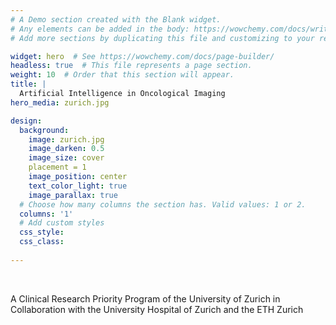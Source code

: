 ```yaml
---
# A Demo section created with the Blank widget.
# Any elements can be added in the body: https://wowchemy.com/docs/writing-markdown-latex/
# Add more sections by duplicating this file and customizing to your requirements.

widget: hero  # See https://wowchemy.com/docs/page-builder/
headless: true  # This file represents a page section.
weight: 10  # Order that this section will appear.
title: |
  Artificial Intelligence in Oncological Imaging
hero_media: zurich.jpg

design:
  background:
    image: zurich.jpg
    image_darken: 0.5
    image_size: cover
    placement = 1 
    image_position: center
    text_color_light: true
    image_parallax: true
  # Choose how many columns the section has. Valid values: 1 or 2.
  columns: '1'
  # Add custom styles
  css_style:
  css_class:
  
---
```


<br>

A Clinical Research Priority Program of the University of Zurich in Collaboration with the University Hospital of Zurich and the ETH Zurich
